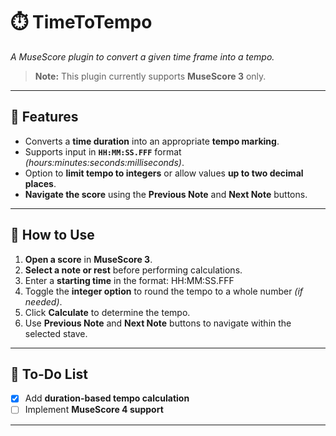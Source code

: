# ⏱️ TimeToTempo  

*A MuseScore plugin to convert a given time frame into a tempo.*  

> **Note:** This plugin currently supports **MuseScore 3** only.

---

## 🚀 Features  

- Converts a **time duration** into an appropriate **tempo marking**.  
- Supports input in **`HH:MM:SS.FFF`** format *(hours:minutes:seconds:milliseconds)*.  
- Option to **limit tempo to integers** or allow values **up to two decimal places**.  
- **Navigate the score** using the **Previous Note** and **Next Note** buttons.  

---

## 🎵 How to Use  

1. **Open a score** in **MuseScore 3**.  
2. **Select a note or rest** before performing calculations.  
3. Enter a **starting time** in the format: HH:MM:SS.FFF
4. Toggle the **integer option** to round the tempo to a whole number *(if needed)*.  
5. Click **Calculate** to determine the tempo.  
6. Use **Previous Note** and **Next Note** buttons to navigate within the selected stave.  

---

## 📌 To-Do List  

- [x] Add **duration-based tempo calculation**  
- [ ] Implement **MuseScore 4 support**  

---
